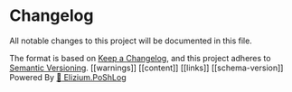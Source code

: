 # Changelog

All notable changes to this project will be documented in this file.

The format is based on [Keep a Changelog](https://keepachangelog.com/en/1.0.0/),
and this project adheres to [Semantic Versioning](https://semver.org/spec/v2.0.0.html).
[[warnings]]
[[content]]
[[links]]
[[schema-version]]
Powered By [:scroll: Elizium.PoShLog](https://github.com/EliziumNet/PoShLog)
